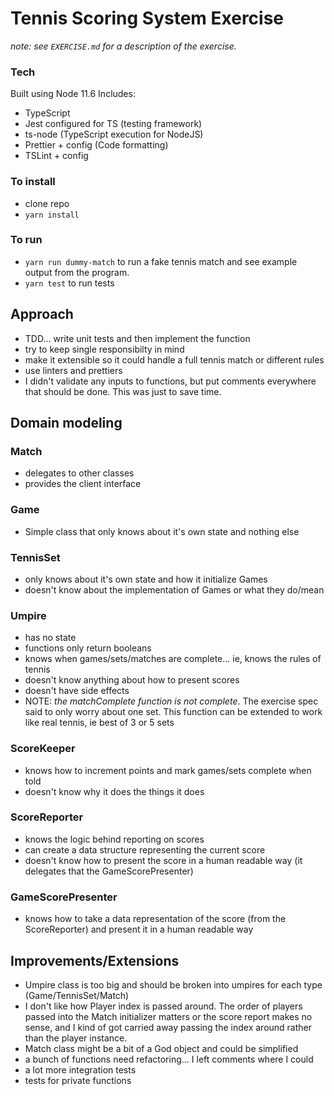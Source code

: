 # Tennis Scoring System Exercise
_note: see `EXERCISE.md` for a description of the exercise._
### Tech

Built using Node 11.6
Includes:
- TypeScript
- Jest configured for TS (testing framework)
- ts-node (TypeScript execution for NodeJS)
- Prettier + config (Code formatting)
- TSLint + config

### To install
- clone repo
- `yarn install`

### To run
- `yarn run dummy-match` to run a fake tennis match and see example output from the program.
- `yarn test` to run tests

## Approach
- TDD... write unit tests and then implement the function
- try to keep single responsibilty in mind
- make it extensible so it could handle a full tennis match or different rules
- use linters and prettiers
- I didn't validate any inputs to functions, but put comments everywhere that should be done. This was just to save time.

## Domain modeling
### Match
- delegates to other classes
- provides the client interface

### Game
- Simple class that only knows about it's own state and nothing else

### TennisSet
- only knows about it's own state and how it initialize Games
- doesn't know about the implementation of Games or what they do/mean

### Umpire
- has no state
- functions only return booleans
- knows when games/sets/matches are complete... ie, knows the rules of tennis
- doesn't know anything about how to present scores
- doesn't have side effects
- NOTE: _the matchComplete function is not complete_. The exercise spec said to only worry about one set. This function can be extended to work like real tennis, ie best of 3 or 5 sets

### ScoreKeeper
- knows how to increment points and mark games/sets complete when told
- doesn't know why it does the things it does

### ScoreReporter
- knows the logic behind reporting on scores
- can create a data structure representing the current score
- doesn't know how to present the score in a human readable way (it delegates that the GameScorePresenter)

### GameScorePresenter
- knows how to take a data representation of the score (from the ScoreReporter) and present it in a human readable way

## Improvements/Extensions
- Umpire class is too big and should be broken into umpires for each type (Game/TennisSet/Match)
- I don't like how Player index is passed around. The order of players passed into the Match initializer matters or the score report makes no sense, and I kind of got carried away passing the index around rather than the player instance.
- Match class might be a bit of a God object and could be simplified
- a bunch of functions need refactoring... I left comments where I could
- a lot more integration tests
- tests for private functions
